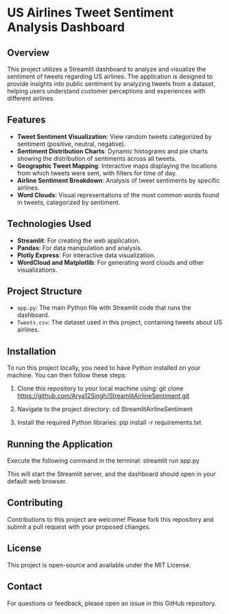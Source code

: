 # US Airlines Tweet Sentiment Analysis Dashboard

## Overview
This project utilizes a Streamlit dashboard to analyze and visualize the sentiment of tweets regarding US airlines. The application is designed to provide insights into public sentiment by analyzing tweets from a dataset, helping users understand customer perceptions and experiences with different airlines.

## Features
- **Tweet Sentiment Visualization**: View random tweets categorized by sentiment (positive, neutral, negative).
- **Sentiment Distribution Charts**: Dynamic histograms and pie charts showing the distribution of sentiments across all tweets.
- **Geographic Tweet Mapping**: Interactive maps displaying the locations from which tweets were sent, with filters for time of day.
- **Airline Sentiment Breakdown**: Analysis of tweet sentiments by specific airlines.
- **Word Clouds**: Visual representations of the most common words found in tweets, categorized by sentiment.

## Technologies Used
- **Streamlit**: For creating the web application.
- **Pandas**: For data manipulation and analysis.
- **Plotly Express**: For interactive data visualization.
- **WordCloud and Matplotlib**: For generating word clouds and other visualizations.

## Project Structure
- `app.py`: The main Python file with Streamlit code that runs the dashboard.
- `Tweets.csv`: The dataset used in this project, containing tweets about US airlines.

## Installation
To run this project locally, you need to have Python installed on your machine. You can then follow these steps:

1. Clone this repository to your local machine using:
git clone https://github.com/Arya12Singh/StreamlitAirlineSentiment.git

2. Navigate to the project directory:
cd StreamlitAirlineSentiment

3. Install the required Python libraries:
pip install -r requirements.txt

## Running the Application
Execute the following command in the terminal:
streamlit run app.py

This will start the Streamlit server, and the dashboard should open in your default web browser.

## Contributing
Contributions to this project are welcome! Please fork this repository and submit a pull request with your proposed changes.

## License
This project is open-source and available under the MIT License.

## Contact
For questions or feedback, please open an issue in this GitHub repository.
